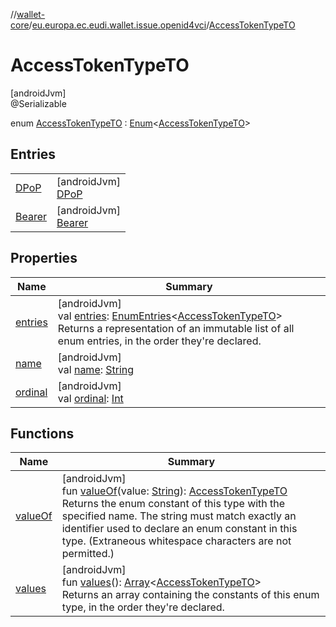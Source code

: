 //[wallet-core](../../../index.md)/[eu.europa.ec.eudi.wallet.issue.openid4vci](../index.md)/[AccessTokenTypeTO](index.md)

# AccessTokenTypeTO

[androidJvm]\
@Serializable

enum [AccessTokenTypeTO](index.md) : [Enum](https://kotlinlang.org/api/latest/jvm/stdlib/kotlin/-enum/index.html)&lt;[AccessTokenTypeTO](index.md)&gt;

## Entries

| | |
|---|---|
| [DPoP](-d-po-p/index.md) | [androidJvm]<br>[DPoP](-d-po-p/index.md) |
| [Bearer](-bearer/index.md) | [androidJvm]<br>[Bearer](-bearer/index.md) |

## Properties

| Name                                                                                              | Summary                                                                                                                                                                                                                                                                                |
|---------------------------------------------------------------------------------------------------|----------------------------------------------------------------------------------------------------------------------------------------------------------------------------------------------------------------------------------------------------------------------------------------|
| [entries](entries.md)                                                                             | [androidJvm]<br>val [entries](entries.md): [EnumEntries](https://kotlinlang.org/api/latest/jvm/stdlib/kotlin.enums/-enum-entries/index.html)&lt;[AccessTokenTypeTO](index.md)&gt;<br>Returns a representation of an immutable list of all enum entries, in the order they're declared. |
| [name](../-grant-t-o/-pre-authorized-code-grant/index.md#-372974862%2FProperties%2F1615067946)    | [androidJvm]<br>val [name](../-grant-t-o/-pre-authorized-code-grant/index.md#-372974862%2FProperties%2F1615067946): [String](https://kotlinlang.org/api/latest/jvm/stdlib/kotlin/-string/index.html)                                                                                   |
| [ordinal](../-grant-t-o/-pre-authorized-code-grant/index.md#-739389684%2FProperties%2F1615067946) | [androidJvm]<br>val [ordinal](../-grant-t-o/-pre-authorized-code-grant/index.md#-739389684%2FProperties%2F1615067946): [Int](https://kotlinlang.org/api/latest/jvm/stdlib/kotlin/-int/index.html)                                                                                      |

## Functions

| Name | Summary |
|---|---|
| [valueOf](value-of.md) | [androidJvm]<br>fun [valueOf](value-of.md)(value: [String](https://kotlinlang.org/api/latest/jvm/stdlib/kotlin/-string/index.html)): [AccessTokenTypeTO](index.md)<br>Returns the enum constant of this type with the specified name. The string must match exactly an identifier used to declare an enum constant in this type. (Extraneous whitespace characters are not permitted.) |
| [values](values.md) | [androidJvm]<br>fun [values](values.md)(): [Array](https://kotlinlang.org/api/latest/jvm/stdlib/kotlin/-array/index.html)&lt;[AccessTokenTypeTO](index.md)&gt;<br>Returns an array containing the constants of this enum type, in the order they're declared. |
